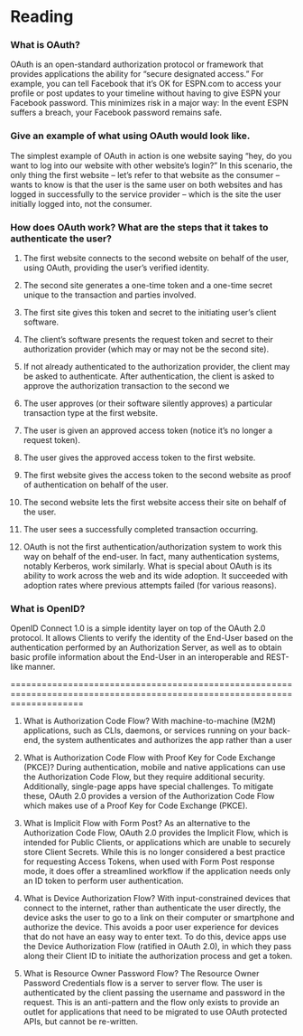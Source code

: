 
# Reading


   ### What is OAuth? 
   
   OAuth is an open-standard authorization protocol or framework that provides applications the ability for “secure designated access.” For example, you can tell Facebook that it’s OK for ESPN.com to access your profile or post updates to your timeline without having to give ESPN your Facebook password. This minimizes risk in a major way: In the event ESPN suffers a breach, your Facebook password remains safe.
 ### Give an example of what using OAuth would look like.
  
 
 The simplest example of OAuth in action is one website saying “hey, do you want to log into our website with other website’s login?” In this scenario, the only thing the first website – let’s refer to that website as the consumer – wants to know is that the user is the same user on both websites and has logged in successfully to the service provider – which is the site the user initially logged into, not the consumer.
 
 
  ### How does OAuth work? What are the steps that it takes to authenticate the user?
  
   1. The first website connects to the second website on behalf of the user, using OAuth, providing the user’s verified identity.
   1.  The second site generates a one-time token and a one-time secret unique to the transaction and parties involved.
   1. The first site gives this token and secret to the initiating user’s client software.
   1. The client’s software presents the request token and secret to their authorization provider (which may or may not be the second site).
   1.  If not already authenticated to the authorization provider, the client may be asked to authenticate. After authentication, the client is asked to approve the authorization transaction to the second we
   1.  The user approves (or their software silently approves) a particular transaction type at the first website.
   1. The user is given an approved access token (notice it’s no longer a request token).
    
   1. The user gives the approved access token to the first website.
   1.  The first website gives the access token to the second website as proof of authentication on behalf of the user.
   1. The second website lets the first website access their site on behalf of the user.
   1.  The user sees a successfully completed transaction occurring.
   1.   OAuth is not the first authentication/authorization system to work this way on behalf of the end-user. In fact, many authentication systems, notably Kerberos, work similarly. What is special about OAuth is its ability to work across the web and its wide adoption. It succeeded with adoption rates where previous attempts failed (for various reasons).
   
   
   
   
   
   ### What is OpenID?  
   
OpenID Connect 1.0 is a simple identity layer on top of the OAuth 2.0 protocol. It allows Clients to verify the identity of the End-User based on the authentication performed by an Authorization Server, as well as to obtain basic profile information about the End-User in an interoperable and REST-like manner.

==========================================================================================================================

  
  1. What is Authorization Code Flow? With machine-to-machine (M2M) applications, such as CLIs, daemons, or services running on your back-end, the system authenticates and authorizes the app rather than a user
  1. What is Authorization Code Flow with Proof Key for Code Exchange (PKCE)? During authentication, mobile and native applications can use the Authorization Code Flow, but they require additional security. Additionally, single-page apps have special challenges. To mitigate these, OAuth 2.0 provides a version of the Authorization Code Flow which makes use of a Proof Key for Code Exchange (PKCE).
  1. What is Implicit Flow with Form Post?    As an alternative to the Authorization Code Flow, OAuth 2.0 provides the Implicit Flow, which is intended for Public Clients, or applications which are unable to securely store Client Secrets. While this is no longer considered a best practice for requesting Access Tokens, when used with Form Post response mode, it does offer a streamlined workflow if the application needs only an ID token to perform user authentication.

  1. What is Device Authorization Flow?
With input-constrained devices that connect to the internet, rather than authenticate the user directly, the device asks the user to go to a link on their computer or smartphone and authorize the device. This avoids a poor user experience for devices that do not have an easy way to enter text. To do this, device apps use the Device Authorization Flow (ratified in OAuth 2.0), in which they pass along their Client ID to initiate the authorization process and get a token.

  1. What is Resource Owner Password Flow? 
The Resource Owner Password Credentials flow is a server to server flow. The user is authenticated by the client passing the username and password in the request. This is an anti-pattern and the flow only exists to provide an outlet for applications that need to be migrated to use OAuth protected APIs, but cannot be re-written.



